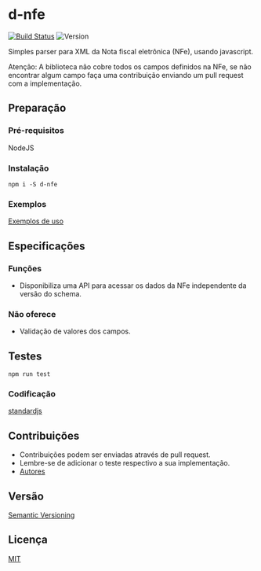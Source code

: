 # d-nfe
[![Build Status](https://travis-ci.org/djalmaoliveira/djf-nfe.svg?branch=master)](https://travis-ci.org/djalmaoliveira/djf-nfe) ![Version](https://img.shields.io/npm/v/djf-nfe.svg)

Simples parser para XML da Nota fiscal eletrônica (NFe), usando javascript.

Atenção: A biblioteca não cobre todos os campos definidos na NFe, se não encontrar algum campo faça uma contribuição enviando um pull request com a implementação.


## Preparação

### Pré-requisitos

NodeJS

### Instalação
```
npm i -S d-nfe
```

### Exemplos


[Exemplos de uso](https://github.com/douglasselias/djf-nfe/tree/master/test/index.js)


## Especificações

### Funções

* Disponibiliza uma API para acessar os dados da NFe independente da versão do schema.

### Não oferece

* Validação de valores dos campos.

## Testes
```
npm run test
```

### Codificação

[standardjs](https://standardjs.com/rules.html)


## Contribuições

* Contribuições podem ser enviadas através de pull request.
* Lembre-se de adicionar o teste respectivo a sua implementação.
* [Autores](https://github.com/djalmaoliveira/djf-nfe/contributors)

## Versão

[Semantic Versioning](http://semver.org/)


## Licença

[MIT](LICENSE)